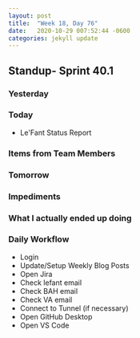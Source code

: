 ```yaml
---
layout: post
title:  "Week 18, Day 76"
date:   2020-10-29 007:52:44 -0600
categories: jekyll update
---
```


## Standup- Sprint 40.1
  
### Yesterday


### Today

* Le'Fant Status Report

### Items from Team Members


### Tomorrow
 
### Impediments

### What I actually ended up doing


### Daily Workflow
* Login
* Update/Setup Weekly Blog Posts
* Open Jira
* Check lefant email
* Check BAH email
* Check VA email
* Connect to Tunnel (if necessary)
* Open GitHub Desktop
* Open VS Code

